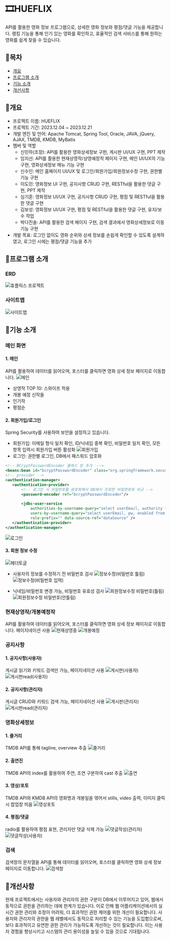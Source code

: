 # 🎞HUEFLIX
API를 활용한 영화 정보 프로그램으로, 상세한 영화 정보와 평점/댓글 기능을 제공합니다. 랭킹 기능을 통해 인기 있는 영화를 확인하고, 효율적인 검색 서비스를 통해 원하는영화를 쉽게 찾을 수 있습니다.

## 📝목차
 - [개요](#개요)
 - [프로그램 소개](#프로그램-소개)
 - [기능 소개](#기능-소개)
 - [개선사항](#개선사항)

## 📝개요
 - 프로젝트 이름: HUEFLIX
 - 프로젝트 기간: 2023.12.04 ~ 2023.12.21
 - 개발 엔진 및 언어: Apache Tomcat, Spring Tool, Oracle, JAVA, jQuery, AJAX, TMDB, KMDB, MyBatis
 - 멤버 및 역할
   - 신민하(조장): API를 활용한 영화상세정보 구현, 게시판 UI/UX 구현, PPT 제작
   - 임지선: API를 활용한 현재상영작/상영예정작 페이지 구현, 메인 UI/UX의 기능 구현, 영화상세정보 메뉴 기능 구현
   - 신수인: 메인 홈페이지 UI/UX 및 로그인/회원가입/회원정보수정 구현, 권한별 기능 구현
   - 이도민: 영화정보 UI 구현, 공지사항 CRUD 구현, RESTful을 활용한 댓글 구현, PPT 제작
   - 심기훈: 영화정보 UI/UX 구현, 공지사항 CRUD 구현, 평점 및 RESTful을 활용한 댓글 구현
   - 김보성: 영화정보 UI/UX 구현, 평점 및 RESTful을 활용한 댓글 구현, 유지/보수 작업
   - 박다진솔: API를 활용한 검색 페이지 구현, 검색 결과에서 영화상세정보로 이동기능 구현
 - 개발 목표: 로그인 없이도 영화 순위와 상세 정보를 손쉽게 확인할 수 있도록 설계하였고, 로그인 시에는 평점/댓글 기능을 추가

## 📝프로그램 소개
 ### ERD
 ![휴플릭스 프로젝트](https://github.com/jiseon1222/Hueflix/assets/148019130/14d0ca5f-755c-44d1-b2cd-f6cb3b41fa19)

 ### 사이트맵
 ![사이트맵](https://github.com/jiseon1222/Hueflix/assets/148019130/eb7dd29e-3e67-4da8-9be4-938d64a2b4db)

## 📝기능 소개

### 메인 화면
#### 1. 메인
 API를 활용하여 데이터를 읽어오며, 포스터를 클릭하면 영화 상세 정보 페이지로 이동합니다.
 ![메인](https://github.com/jiseon1222/Hueflix/assets/148019130/8c60475e-cbad-4ee3-8143-bee5f40ac447)
 - 상영작 TOP 10: 스와이프 적용
 - 개봉 예정 신작들
 - 인기작
 - 평점순
#### 2. 회원가입/로그인
 Spring Security를 사용하여 보안을 설정하고 있습니다.
 - 회원가입: 이메일 형식 일치 확인, ID/닉네임 중복 확인, 비밀번호 일치 확인, 모든 항목 입력시 회원가입 버튼 활성화
 ![회원가입](https://github.com/jiseon1222/Hueflix/assets/148019130/8f999c3d-da89-4206-a398-98b3a3610492)
 - 로그인: 권한별 로그인, DB에서 패스워드 암호화
 ```` xml
<!-- BCryptPasswordEncoder 클래스 빈 추가  -->
<beans:bean id="bcryptPasswordEncoder" class="org.springframework.security.crypto.bcrypt.BCryptPasswordEncoder" />
<!-- provider -->
<authentication-manager>
    <authentication-provider>
        <!-- 로그인 시 비밀번호를 암호화해서 DB에서 조회한 비밀번호와 비교 -->
        <password-encoder ref="bcryptPasswordEncoder"/>
            
        <jdbc-user-service
            authorities-by-username-query="select userEmail, authority from authorities where userEmail = ?"
            users-by-username-query="select userEmail, pw, enabled from users where userEmail = ?"
            role-prefix="" data-source-ref="dataSource" />
    </authentication-provider>
</authentication-manager>
 ````
 ![로그인](https://github.com/jiseon1222/Hueflix/assets/148019130/6050d27c-76e2-4286-8e65-0b0245fc2306)
#### 3. 회원 정보 수정
![헤더토글](https://github.com/jiseon1222/Hueflix/assets/148019130/cc8223ff-9ff5-4fba-a622-ece94e69892f)
 - 사용자의 정보를 수정하기 전 비밀번호 검사
 ![정보수정(비밀번호 틀림)](https://github.com/jiseon1222/Hueflix/assets/148019130/1c1c88b7-bbaa-4601-a8ec-acc040ae2b46)
 ![정보수정(비밀번호 입력)](https://github.com/jiseon1222/Hueflix/assets/148019130/2d5c6d33-98de-46f7-99a1-3e8c16f1c923)
 
 - 닉네임/비밀번호 변경 가능, 비밀번호 유효성 검사
 ![회원정보수정 비밀번호(틀림)](https://github.com/jiseon1222/Hueflix/assets/148019130/3b41c7fc-6e01-4c3a-9b8a-e694c0f8d5ff)
 ![회원정보수정 비밀번호(안틀림)](https://github.com/jiseon1222/Hueflix/assets/148019130/25fd5c19-575c-4922-b55b-ebaf88723b4f)

### 현재상영작/개봉예정작
API를 활용하여 데이터를 읽어오며, 포스터를 클릭하면 영화 상세 정보 페이지로 이동합니다. 페이지네이션 사용
![현재상영중](https://github.com/jiseon1222/Hueflix/assets/148019130/61b7c2a0-6869-489b-8413-186bf43cccbb)
![개봉예정](https://github.com/jiseon1222/Hueflix/assets/148019130/5865f790-a23d-4921-b450-28a8a612a786)

### 공지사항
#### 1. 공지사항(사용자)
게시글 읽기와 키워드 검색만 가능, 페이지네이션 사용
![게시판(사용자)](https://github.com/jiseon1222/Hueflix/assets/148019130/9fb19fb2-b6d9-4d61-a512-2819f2d8753b)
![게시판read(사용자)](https://github.com/jiseon1222/Hueflix/assets/148019130/d52744b3-4341-42b9-8305-0ff89d219a09)

#### 2. 공지사항(관리자)
게시글 CRUD와 키워드 검색 가능, 페이지네이션 사용
![게시판(관리자)](https://github.com/jiseon1222/Hueflix/assets/148019130/1319abaa-e41a-4c76-8035-7d2e755c6d80)
![게시판read(관리자)](https://github.com/jiseon1222/Hueflix/assets/148019130/b089ea1a-7542-4e65-b9eb-fb4484e83824)

### 영화상세정보
#### 1. 줄거리
TMDB API를 통해 tagline, overview 추출
![줄거리](https://github.com/jiseon1222/Hueflix/assets/148019130/87c3cf5c-7751-4607-98e5-53cdefd7defd)

#### 2. 출연진
TMDB API의 index를 활용하여 주연, 조연 구분하여 cast 추출
![출연](https://github.com/jiseon1222/Hueflix/assets/148019130/adb1c5c9-dff6-450d-85d4-55fe5977880b)

#### 3. 영상/포토
TMDB API와 KMDB API의 영화명과 개봉일을 엮어서 stills, video 출력, 이미지 클릭시 팝업창 띄움
![영상포토](https://github.com/jiseon1222/Hueflix/assets/148019130/e1b33c6e-da4e-4abc-a678-498bf3587bf4)

#### 4. 평점/댓글
radio를 활용하여 평점 표현, 관리자만 댓글 삭제 가능
![댓글작성(관리자)](https://github.com/jiseon1222/Hueflix/assets/148019130/51682b0d-6caa-470c-8a4e-8e09077e97ab)
![댓글작성(사용자)](https://github.com/jiseon1222/Hueflix/assets/148019130/2614fafe-5f7c-4d80-814c-31889525e66f)

### 검색
검색창의 문자열을 API를 통해 데이터를 읽어오며, 포스터를 클릭하면 영화 상세 정보 페이지로 이동합니다.
![검색창](https://github.com/jiseon1222/Hueflix/assets/148019130/edb056b1-0de0-4d9e-a5b0-262e29bd70e0)

## 📝개선사항
현재 프로젝트에서는 사용자와 관리자의 권한 구분이 DB에서 이루어지고 있어, 웹에서 동적으로 권한을 관리하는 데에 한계가 있습니다. 이로 인해 웹 어플리케이션에서의 실시간 권한 관리와 조정이 어려워, 더 효과적인 권한 제어를 위한 개선이 필요합니다. 사용자와 관리자의 권한을 웹 레벨에서도 동적으로 처리할 수 있는 기능을 도입함으로써, 보다 효과적이고 유연한 권한 관리가 가능하도록 개선하는 것이 필요합니다. 이는 사용자 경험을 향상시키고 시스템의 관리 용이성을 높일 수 있을 것으로 기대됩니다.
